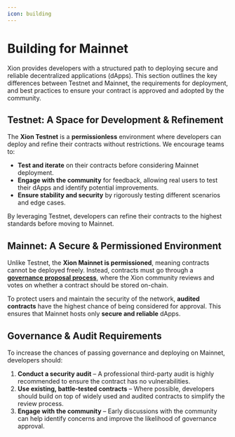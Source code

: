 ```yaml
---
icon: building
---
```


# Building for Mainnet

Xion provides developers with a structured path to deploying secure and reliable decentralized applications (dApps). This section outlines the key differences between Testnet and Mainnet, the requirements for deployment, and best practices to ensure your contract is approved and adopted by the community.



## **Testnet: A Space for Development & Refinement**

The **Xion Testnet** is a **permissionless** environment where developers can deploy and refine their contracts without restrictions. We encourage teams to:

* **Test and iterate** on their contracts before considering Mainnet deployment.
* **Engage with the community** for feedback, allowing real users to test their dApps and identify potential improvements.
* **Ensure stability and security** by rigorously testing different scenarios and edge cases.

By leveraging Testnet, developers can refine their contracts to the highest standards before moving to Mainnet.



## **Mainnet: A Secure & Permissioned Environment**

Unlike Testnet, the **Xion Mainnet is permissioned**, meaning contracts cannot be deployed freely. Instead, contracts must go through a [**governance proposal process**](section-overview/governance/deploy-contract-mainnet.md), where the Xion community reviews and votes on whether a contract should be stored on-chain.

To protect users and maintain the security of the network, **audited contracts** have the highest chance of being considered for approval. This ensures that Mainnet hosts only **secure and reliable** dApps.



## **Governance & Audit Requirements**

To increase the chances of passing governance and deploying on Mainnet, developers should:

1. **Conduct a security audit** – A professional third-party audit is highly recommended to ensure the contract has no vulnerabilities.
2. **Use existing, battle-tested contracts** – Where possible, developers should build on top of widely used and audited contracts to simplify the review process.
3. **Engage with the community** – Early discussions with the community can help identify concerns and improve the likelihood of governance approval.
